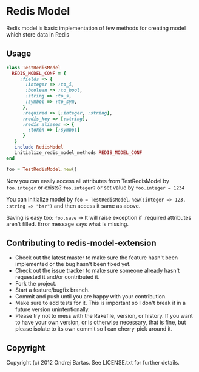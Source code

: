 # Redis Model

Redis model is basic implementation of few methods for creating model which store data in Redis

## Usage

``` ruby
class TestRedisModel
  REDIS_MODEL_CONF = {
     :fields => { 
       :integer => :to_i,
       :boolean => :to_bool,
       :string => :to_s,
       :symbol => :to_sym,
      }, 
      :required => [:integer, :string],
      :redis_key => [:string],
      :redis_aliases => {
        :token => [:symbol]
      }
   }
   include RedisModel
   initialize_redis_model_methods REDIS_MODEL_CONF
end

foo = TestRedisModel.new()
```

Now you can easily access all attributes from TestRedisModel by `foo.integer` or exists? `foo.integer?` or set value by `foo.integer = 1234` 

You can initialize model by `foo = TestRedisModel.new(:integer => 123, :string => "bar")` and then access it same as above.

Saving is easy too: `foo.save` -> It will raise exception if :required attributes aren't filled. Error message says what is missing.



## Contributing to redis-model-extension
 
* Check out the latest master to make sure the feature hasn't been implemented or the bug hasn't been fixed yet.
* Check out the issue tracker to make sure someone already hasn't requested it and/or contributed it.
* Fork the project.
* Start a feature/bugfix branch.
* Commit and push until you are happy with your contribution.
* Make sure to add tests for it. This is important so I don't break it in a future version unintentionally.
* Please try not to mess with the Rakefile, version, or history. If you want to have your own version, or is otherwise necessary, that is fine, but please isolate to its own commit so I can cherry-pick around it.

## Copyright

Copyright (c) 2012 Ondrej Bartas. See LICENSE.txt for
further details.